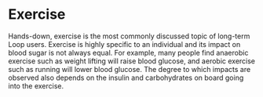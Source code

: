 # Exercise

Hands-down, exercise is the most commonly discussed topic of long-term Loop users.  Exercise is highly specific to an individual and its impact on blood sugar is not always equal.  For example, many people find anaerobic exercise such as weight lifting will raise blood glucose, and aerobic exercise such as running will lower blood glucose.  The degree to which impacts are observed also depends on the insulin and carbohydrates on board going into the exercise.




